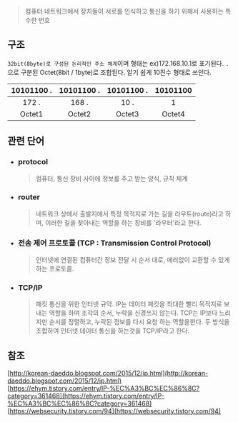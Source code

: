 
 > 컴퓨터 네트워크에서 장치들이 서로를 인식하고 통신을 하기 위해서 사용하는 특수한 번호

## 구조 
`32bit(8byte)로 구성된 논리적인 주소 체계`이며 형태는 ex)172.168.10.1로 표기된다.
`.`으로 구분된 Octet(8bit / 1byte)로 조합된다. 알기 쉽게 10진수 형태로 쓰인다.
   
  
|10101100 .|10101100 . |10101100 .|10101100|
|:---:|:---:|:---:|:---:|
|172 .|168 .|10 .|1|
|Octet1|Octet2|Octet3|Octet4|

  
## 관련 단어
 
- ### protocol
  > 컴퓨터, 통신 장비 사이에 정보를 주고 받는 양식, 규칙 체계
    
- ### router
  > 네트워크 상에서 출발지에서 특정 목적지로 가는 길을 라우트(route)라고 하며, 이러한 길을 찾아내는 역할을 하는 장비를 '라우터'라고 한다.
  
- ### 전송 제어 프로토콜 (TCP : Transmission Control Protocol)
  > 인터넷에 연결된 컴퓨터간 정보 전달 시 순서 대로, 에러없이 교환할 수 있게하는 프로토콜.
  
- ### TCP/IP
  > 패킷 통신을 위한 인터넷 규약. IP는 데이터 패킷을 최대한 빨리 목적지로 보내는 역할을 하며 조각의 순서, 누락을 신경쓰지 않는다. TCP는 IP보다 느리지만 순서를 정렬하고, 누락된 정보를 다시 요청 하는 역할을한다. 두 방식을 조합하여 인터넷 데이터 통신을 하는것을 TCP/IP라고 한다.
  
## 참조
[http://korean-daeddo.blogspot.com/2015/12/ip.html](http://korean-daeddo.blogspot.com/2015/12/ip.html)  
[https://ehym.tistory.com/entry/IP-%EC%A3%BC%EC%86%8C?category=361468](https://ehym.tistory.com/entry/IP-%EC%A3%BC%EC%86%8C?category=361468)  
[https://websecurity.tistory.com/94](https://websecurity.tistory.com/94)  

